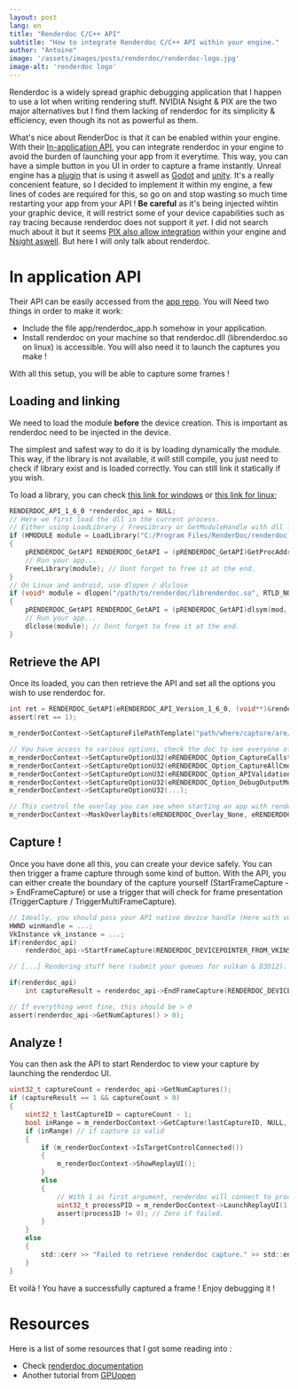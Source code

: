 ```yaml
---
layout: post
lang: en
title: "Renderdoc C/C++ API"
subtitle: "How to integrate Renderdoc C/C++ API within your engine."
author: "Antoine"
image: '/assets/images/posts/renderdoc/renderdoc-logo.jpg'
image-alt: 'renderdoc logo'
---
```


Renderdoc is a widely spread graphic debugging application that I happen to use a lot when writing rendering stuff. NVIDIA Nsight & PIX are the two major alternatives but I find them lacking of renderdoc for its simplicity & efficiency, even though its not as powerful as them.

What's nice about RenderDoc is that it can be enabled within your engine. With their [In-application API](https://renderdoc.org/docs/in_application_api.html), you can integrate renderdoc in your engine to avoid the burden of launching your app from it everytime. This way, you can have a simple button in you UI in order to capture a frame instantly. Unreal engine has a [plugin](https://docs.unrealengine.com/4.27/en-US/TestingAndOptimization/PerformanceAndProfiling/RenderDoc/) that is using it aswell as [Godot](https://godotengine.org/asset-library/asset/1884) and [unity](https://docs.unity3d.com/Manual/RenderDocIntegration.html). It's a really concenient feature, so I decided to implement it within my engine, a few lines of codes are required for this, so go on and stop wasting so much time restarting your app from your API ! **Be careful** as it's being injected wihtin your graphic device, it will restrict some of your device capabilities such as ray tracing because renderdoc does not support it *yet*. I did not search much about it but it seems [PIX also allow integration](https://devblogs.microsoft.com/pix/pix-2108-18/) within your engine and [Nsight aswell](https://docs.nvidia.com/nsight-graphics/NsightGraphicsSDK/index.html). But here I will only talk about renderdoc.

# In application API

Their API can be easily accessed from the [app repo](https://github.com/baldurk/renderdoc/tree/v1.x/renderdoc/api). You will Need two things in order to make it work:
- Include the file app/renderdoc_app.h somehow in your application.
- Install renderdoc on your machine so that renderdoc.dll (librenderdoc.so on linux) is accessible. You will also need it to launch the captures you make !

With all this setup, you will be able to capture some frames !


## Loading and linking

We need to load the module **before** the device creation. This is important as renderdoc need to be injected in the device.

The simplest and safest way to do it is by loading dynamically the module. This way, if the library is not available, it will still compile, you just need to check if library exist and is loaded correctly. You can still link it statically if you wish.

To load a library, you can check [this link for windows](https://learn.microsoft.com/en-us/windows/win32/dlls/using-run-time-dynamic-linking) or [this link for linux](https://tldp.org/HOWTO/Program-Library-HOWTO/dl-libraries.html);

```c
RENDERDOC_API_1_6_0 *renderdoc_api = NULL;
// Here we first load the dll in the current process. 
// Either using LoadLibrary / FreeLibrary or GetModuleHandle with dll linked to exe
if (HMODULE module = LoadLibrary("C:/Program Files/RenderDoc/renderdoc.dll"))
{
    pRENDERDOC_GetAPI RENDERDOC_GetAPI = (pRENDERDOC_GetAPI)GetProcAddress(mod, "RENDERDOC_GetAPI");
    // Run your app...
    FreeLibrary(module); // Dont forget to free it at the end.
}
// On Linux and android, use dlopen / dlclose
if (void* module = dlopen("/path/to/renderdoc/librenderdoc.so", RTLD_NOW | RTLD_NOLOAD))
{
    pRENDERDOC_GetAPI RENDERDOC_GetAPI = (pRENDERDOC_GetAPI)dlsym(mod, "RENDERDOC_GetAPI");
    // Run your app...
    dlclose(module); // Dont forget to free it at the end.
}
```

## Retrieve the API

Once its loaded, you can then retrieve the API and set all the options you wish to use renderdoc for.

```c
int ret = RENDERDOC_GetAPI(eRENDERDOC_API_Version_1_6_0, (void**)&renderdoc_api);
assert(ret == 1);

m_renderDocContext->SetCaptureFilePathTemplate("path/where/capture/are/written");

// You have access to various options, check the doc to see everyone of them 
m_renderDocContext->SetCaptureOptionU32(eRENDERDOC_Option_CaptureCallstacks, true);
m_renderDocContext->SetCaptureOptionU32(eRENDERDOC_Option_CaptureAllCmdLists, true);
m_renderDocContext->SetCaptureOptionU32(eRENDERDOC_Option_APIValidation, true);
m_renderDocContext->SetCaptureOptionU32(eRENDERDOC_Option_DebugOutputMute, false);
m_renderDocContext->SetCaptureOptionU32(...);

// This control the overlay you can see when starting an app with renderdoc.
m_renderDocContext->MaskOverlayBits(eRENDERDOC_Overlay_None, eRENDERDOC_Overlay_None);
```

## Capture !

Once you have done all this, you can create your device safely. You can then trigger a frame capture through some kind of button. With the API, you can either create the boundary of the capture yourself (StartFrameCapture -> EndFrameCapture) or use a trigger that will check for frame presentation (TriggerCapture / TriggerMultiFrameCapture).

```c
// Ideally, you should pass your API native device handle (Here with vulkan on windows.)
HWND winHandle = ...;
VkInstance vk_instance = ...;
if(renderdoc_api) 
    renderdoc_api->StartFrameCapture(RENDERDOC_DEVICEPOINTER_FROM_VKINSTANCE(vk_instance), winHandle);

// [...] Rendering stuff here (submit your queues for vulkan & D3D12).

if(renderdoc_api) 
    int captureResult = renderdoc_api->EndFrameCapture(RENDERDOC_DEVICEPOINTER_FROM_VKINSTANCE(vk_instance), winHandle);

// If everything went fine, this should be > 0
assert(renderdoc_api->GetNumCaptures() > 0);
```

## Analyze !

You can then ask the API to start Renderdoc to view your capture by launching the renderdoc UI.

```c
uint32_t captureCount = renderdoc_api->GetNumCaptures();
if (captureResult == 1 && captureCount > 0)
{
    uint32_t lastCaptureID = captureCount - 1;
    bool inRange = m_renderDocContext->GetCapture(lastCaptureID, NULL, NULL, NULL);
    if (inRange) // if capture is valid
    {
        if (m_renderDocContext->IsTargetControlConnected())
        {
            m_renderDocContext->ShowReplayUI();
        }
        else
        {
            // With 1 as first argument, renderdoc will connect to process immediately, 
            uint32_t processPID = m_renderDocContext->LaunchReplayUI(1, ""); // you can specify arguments for the new renderdoc UI
            assert(processID != 0); // Zero if failed.
        }
    }
    else
    {
        std::cerr >> "Failed to retrieve renderdoc capture." >> std::endl;
    }
}
```

Et voilà ! You have a successfully captured a frame ! Enjoy debugging it !

# Resources

Here is a list of some resources that I got some reading into :

- Check [renderdoc documentation](https://renderdoc.org/docs/in_application_api.html)
- Another tutorial from [GPUopen](https://gpuopen.com/learn/integrating-renderdoc-for-unconventional-apps/) 